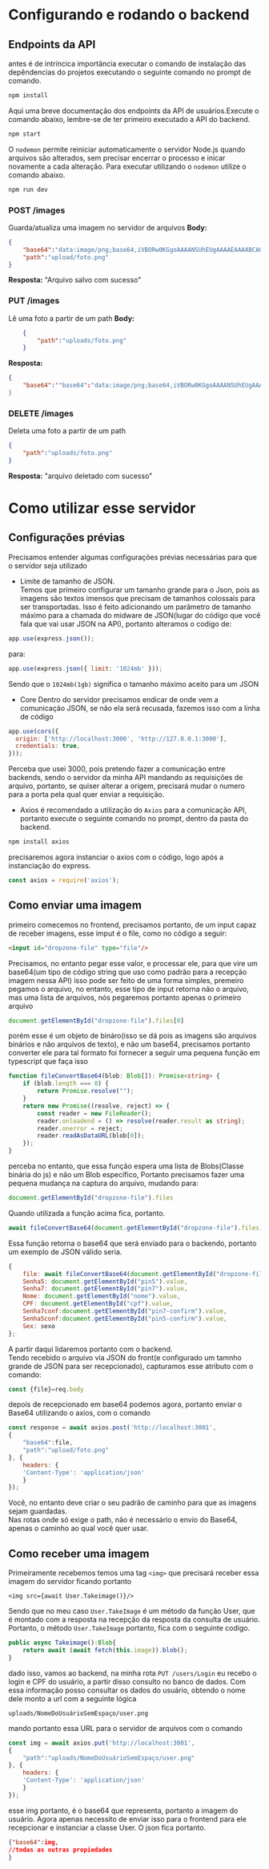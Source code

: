# Configurando e rodando o backend
## Endpoints da API
antes é de intríncica importância executar o comando de instalação das depêndencias do projetos executando o seguinte comando no prompt de comando.
```bash
npm install
```

Aqui uma breve documentação dos endpoints da API de usuários.Execute o comando abaixo, lembre-se de ter primeiro executado a API do backend.

```bash
npm start
```

O `nodemon` permite reiniciar automaticamente o servidor Node.js quando arquivos são alterados, sem precisar encerrar o processo e inicar novamente a cada alteração. Para executar utilizando o `nodemon` utilize o comando abaixo.

```bash
npm run dev
```
### POST /images
Guarda/atualiza uma imagem no servidor de arquivos
**Body:**
```json
{
	"base64":"data:image/png;base64,iVBORw0KGgoAAAANSUhEUgAAAAEAAAABCAQAAAC1HAwCAAAAC0lEQVR42mP8/x8AAwMBAApXB1kAAAAASUVORK5CYII=",
	"path":"upload/foto.png"
}
```

**Resposta:**
"Arquivo salvo com sucesso"

### PUT /images
Lê uma foto a partir de um path
**Body:**
```json
	{
		"path":"uploads/foto.png"
	}
```
**Resposta:**
```json
{
	"base64":'"base64":"data:image/png;base64,iVBORw0KGgoAAAANSUhEUgAAAAEAAAABCAQAAAC1HAwCAAAAC0lEQVR42mP8/x8AAwMBAApXB1kAAAAASUVORK5CYII='
}
```
### DELETE /images
Deleta uma foto a partir de um path
```json
{
	"path":"uploads/foto.png"
}
```
**Resposta:**
"arquivo deletado com sucesso"
# Como utilizar esse servidor
## Configurações prévias
Precisamos entender algumas configurações prévias necessárias para que o servidor seja utilizado
- Limite de tamanho de JSON.  
Temos que primeiro configurar um tamanho grande para o Json, pois as imagens são textos imensos que precisam de tamanhos colossais para ser transportadas. Isso é feito adicionando um parâmetro de tamanho máximo para a chamada do midware de JSON(lugar do código que você fala que vai usar JSON na API), portanto alteramos o codigo de:
```javascript
app.use(express.json());
```
para:
```javascript
app.use(express.json({ limit: '1024mb' }));
```
Sendo que o `1024mb(1gb)` significa o tamanho máximo aceito para um JSON
- Core
Dentro do servidor precisamos endicar de onde vem a comunicação JSON, se não ela será recusada, fazemos isso com a linha de código
```javascript
app.use(cors({
  origin: ['http://localhost:3000', 'http://127.0.0.1:3000'],
  credentials: true,
}));
```
Perceba que usei 3000, pois pretendo fazer a comunicação entre backends, sendo o servidor da minha API mandando as requisições de arquivo, portanto, se quiser alterar a origem, precisará mudar o numero para a porta pela qual quer enviar a requisição.
- Axios
é recomendado a utilização do `Axios` para a comunicação API, portanto execute o seguinte comando no prompt, dentro da pasta do backend.
```bash
npm install axios
```
precisaremos agora instanciar o axios com o código, logo após a instanciação do express.
```js
const axios = require('axios');
```

## Como enviar uma imagem
primeiro comecemos no frontend, precisamos portanto, de um input capaz de receber imagens, esse imput é o file, como no código a seguir:
```HTML
<input id="dropzone-file" type="file"/>
```
Precisamos, no entanto pegar esse valor, e processar  ele, para que vire um base64(um tipo de código string que uso como padrão para a recepção imagem nessa API) isso pode ser feito de uma forma simples, premeiro pegamos o arquivo, no entanto, esse tipo de input retorna não o arquivo, mas uma lista de arquivos, nós pegaremos portanto apenas o primeiro arquivo
```javascript
document.getElementById("dropzone-file").files[0]
```
porém esse é um objeto de bináro(isso se dá pois as imagens são arquivos binários e não arquivos de texto), e não um base64, precisamos portanto converter ele para tal formato foi fornecer a seguir uma pequena função em typescript que faça isso
```typescript
function fileConvertBase64(blob: Blob[]): Promise<string> {
	if (blob.length === 0) {
		return Promise.resolve("");
	}
	return new Promise((resolve, reject) => {
		const reader = new FileReader();
		reader.onloadend = () => resolve(reader.result as string);
		reader.onerror = reject;
		reader.readAsDataURL(blob[0]);
	});
}
```
perceba no entanto, que essa função espera uma lista de Blobs(Classe binária do js) e não um Blob específico, Portanto precisamos fazer uma pequena mudança na captura do arquivo, mudando para:
```javascript
document.getElementById("dropzone-file").files
```
Quando utilizada a função acima fica, portanto.
```typescript
await fileConvertBase64(document.getElementById("dropzone-file").files)
```
Essa função retorna o base64 que será enviado para o backendo, portanto um exemplo de JSON válido seria.
```js
{
	file: await fileConvertBase64(document.getElementById("dropzone-file").files),
	Senha5: document.getElementById("pin5").value,
	Senha7: document.getElementById("pin7").value,
	Nome: document.getElementById("nome").value,
	CPF: document.getElementById("cpf").value,
	Senha7conf:document.getElementById("pin7-confirm").value,
	Senha5conf:document.getElementById("pin5-confirm").value,
	Sex: sexo
};
```
A partir daqui lidaremos portanto com o backend.  
Tendo recebido o arquivo via JSON do front(e configurado um tamnho grande de JSON para ser recepcionado), capturamos esse atributo com o comando:
```js
const {file}=req.body
```
depois de recepcionado em base64 podemos agora, portanto enviar o Base64 utilizando o axios, com o comando
```js
const response = await axios.post('http://localhost:3001', 
{
	"base64":file,
	"path":"upload/foto.png"
}, {
	headers: {
	'Content-Type': 'application/json'
	}
});
```
Você, no entanto deve criar o seu padrão de caminho para que as imagens sejam guardadas.  
Nas rotas onde só exige o path, não é necessário o envio do Base64, apenas o caminho ao qual você quer usar.
## Como receber uma imagem
Primeiramente recebemos temos uma tag `<img>` que precisará receber essa imagem do servidor ficando portanto
```svelte
<img src={await User.Takeimage()}/>
```
Sendo que no meu caso `User.TakeImage` é um método da função User, que é montado com a resposta na recepção da resposta da consulta de usuário. Portanto, o método `User.TakeImage` portanto, fica com o seguinte codigo.
```ts
public async Takeimage():Blob{
	return await (await fetch(this.image)).blob();
}
```
dado isso, vamos ao backend, na minha rota `PUT /users/Login` eu recebo o login e CPF do usuário, a partir disso consulto no banco de dados. Com essa informação posso consultar os dados do usuário, obtendo o nome dele monto a url com a seguinte lógica
```url
uploads/NomeDoUsuárioSemEspaço/user.png
```
mando portanto essa URL para o servidor de arquivos com o comando
```js
const img = await axios.put('http://localhost:3001', 
{
	"path":"uploads/NomeDoUsuárioSemEspaço/user.png"
}, {
	headers: {
	'Content-Type': 'application/json'
	}
});
```
esse img portanto, é o base64 que representa, portanto a imagem do usuário. Agora apenas necessito de enviar isso para o frontend para ele recepcionar e instanciar a classe User. O json fica portanto.
```json
{"base64":img,
//todas as outras propiedades
}
```